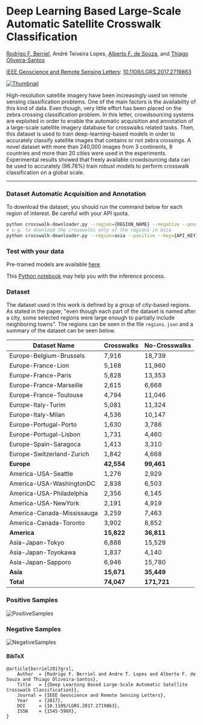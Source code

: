 # Deep Learning Based Large-Scale Automatic Satellite Crosswalk Classification

[Rodrigo F. Berriel](http://rodrigoberriel.com), André Teixeira Lopes, [Alberto F. de Souza](https://inf.ufes.br/~alberto), and [Thiago Oliveira-Santos](https://www.inf.ufes.br/~todsantos/home)

[IEEE Geoscience and Remote Sensing Letters](http://ieeexplore.ieee.org/xpl/RecentIssue.jsp?punumber=8859): [10.1109/LGRS.2017.2719863](https://doi.org/10.1109/LGRS.2017.2719863)

[![Thumbnail](https://github.com/rodrigoberriel/satellite-crosswalk-classification/blob/master/images/thumbnail.jpg)](http://ieeexplore.ieee.org/document/7979607/)

High-resolution satellite imagery have been increasingly used on remote sensing classification problems. One of the main factors is the availability of this kind of data. Even though, very little effort has been placed on the zebra crossing classification problem. In this letter, crowdsourcing systems are exploited in order to enable the automatic acquisition and annotation of a large-scale satellite imagery database for crosswalks related tasks. Then, this dataset is used to train deep-learning-based models in order to accurately classify satellite images that contains or not zebra crossings. A novel dataset with more than 240,000 images from 3 continents, 9 countries and more than 20 cities were used in the experiments. Experimental results showed that freely available crowdsourcing data can be used to accurately (96.78%) train robust models to perform crosswalk classification on a global scale.

---

### Dataset Automatic Acquisition and Annotation
To download the dataset, you should run the command below for each region of interest. Be careful with your API quota.

```bash
python crosswalk-downloader.py --region={REGION_NAME} --negative --positive --key={API_KEY}
# e.g. to download the crosswalks only of the regions in Asia
python crosswalk-downloader.py --region=asia --positive --key={API_KEY}
```

### Test with your data
Pre-trained models are available [here](https://github.com/rodrigoberriel/satellite-crosswalk-classification/blob/master/models/).

This [Python notebook](https://github.com/rodrigoberriel/satellite-crosswalk-classification/blob/master/inference/) may help you with the inference process.


### Dataset
The dataset used in this work is defined by a group of city-based regions. As stated in the paper, "even though each part of the dataset is named after a city, some selected regions were large enough to partially include neighboring towns". The regions can be seen in the file `regions.json` and a summary of the dataset can be seen below.

| Dataset Name               | Crosswalks | No-Crosswalks |
|----------------------------|------------|---------------|
| Europe-Belgium-Brussels    | 7,916      | 18,739        |
| Europe-France-Lion         | 5,168      | 11,960        |
| Europe-France-Paris        | 5,828      | 13,353        |
| Europe-France-Marseille    | 2,615      | 6,668         |
| Europe-France-Toulouse     | 4,794      | 11,046        |
| Europe-Italy-Turim         | 5,081      | 11,324        |
| Europe-Italy-Milan         | 4,536      | 10,147        |
| Europe-Portugal-Porto      | 1,630      | 3,786         |
| Europe-Portugal-Lisbon     | 1,731      | 4,460         |
| Europe-Spain-Saragoca      | 1,413      | 3,310         |
| Europe-Switzerland-Zurich  | 1,842      | 4,668         |
| **Europe**                 | **42,554** | **99,461**    |
| America-USA-Seattle        | 1,276      | 2,929         |
| America-USA-WashingtonDC   | 2,838      | 6,503         |
| America-USA-Philadelphia   | 2,356      | 6,145         |
| America-USA-NewYork        | 2,191      | 4,919         |
| America-Canada-Mississauga | 3,259      | 7,463         |
| America-Canada-Toronto     | 3,902      | 8,852         |
| **America**                | **15,822** | **36,811**    |
| Asia-Japan-Tokyo           | 6,888      | 15,529        |
| Asia-Japan-Toyokawa        | 1,837      | 4,140         |
| Asia-Japan-Sapporo         | 6,946      | 15,780        |
| **Asia**                   | **15,671** | **35,449**    |
| **Total**                  | **74,047** | **171,721**   |

### Positive Samples
![PositiveSamples](https://github.com/rodrigoberriel/satellite-crosswalk-classification/blob/master/images/positive-samples.png)

### Negative Samples
![NegativeSamples](https://github.com/rodrigoberriel/satellite-crosswalk-classification/blob/master/images/negative-samples.png)

#### BibTeX

    @article{berriel2017grsl,
        Author  = {Rodrigo F. Berriel and Andre T. Lopes and Alberto F. de Souza and Thiago Oliveira-Santos},
        Title   = {{Deep Learning Based Large-Scale Automatic Satellite Crosswalk Classification}},
        Journal = {IEEE Geoscience and Remote Sensing Letters},
        Year    = {2017},
        DOI     = {10.1109/LGRS.2017.2719863},
        ISSN    = {1545-598X},
    }
